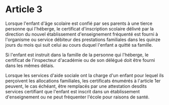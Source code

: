 # Article 3

Lorsque l'enfant d'âge scolaire est confié par ses parents à une tierce personne qui l'héberge, le certificat d'inscription scolaire délivré par la direction du nouvel établissement d'enseignement fréquenté est fourni à l'organisme ou service débiteur des prestations familiales dans les quinze jours du mois qui suit celui au cours duquel l'enfant a quitté sa famille.

Si l'enfant est instruit dans la famille de la personne qui l'héberge, le certificat de l'inspecteur d'académie ou de son délégué doit être fourni dans les mêmes délais.

Lorsque les services d'aide sociale ont la charge d'un enfant pour lequel ils perçoivent les allocations familiales, les certificats énumérés à l'article 1er peuvent, le cas échéant, être remplacés par une attestation desdits services certifiant que l'enfant est inscrit dans un établissement d'enseignement ou ne peut fréquenter l'école pour raisons de santé.
